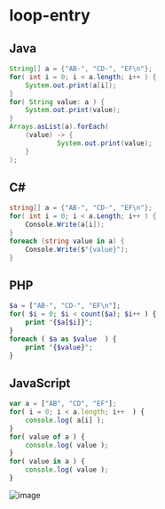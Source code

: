 # loop-entry
## Java
```java
String[] a = {"AB-", "CD-", "EF\n"};
for( int i = 0; i < a.length; i++ ) {
    System.out.print(a[i]);
}
for( String value: a ) {
    System.out.print(value);
}
Arrays.asList(a).forEach(
    (value) -> {
            System.out.print(value); 
    }
);                
```
## C#
```cs
string[] a = {"AB-", "CD-", "EF\n"};
for( int i = 0; i < a.Length; i++ ) {
    Console.Write(a[i]);
}
foreach (string value in a) {
    Console.Write($"{value}");
}
```
## PHP
```php
$a = ["AB-", "CD-", "EF\n"];
for( $i = 0; $i < count($a); $i++ ) {
    print "{$a[$i]}";
}
foreach ( $a as $value  ) {
    print "{$value}";
}
```
## JavaScript
```javascript
var a = ["AB", "CD", "EF"];
for( i = 0; i < a.length; i++  ) {
    console.log( a[i] );
}
for( value of a ) {
    console.log( value );
}
for( value in a ) {
    console.log( value );
}
```
![image](https://user-images.githubusercontent.com/1501327/132113676-c3b054be-115f-42ef-af2e-b7d2032a3904.png)
